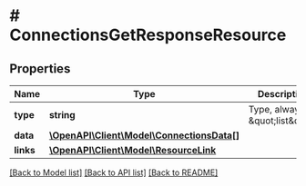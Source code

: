 # # ConnectionsGetResponseResource

## Properties

Name | Type | Description | Notes
------------ | ------------- | ------------- | -------------
**type** | **string** | Type, always \&quot;list\&quot;. |
**data** | [**\OpenAPI\Client\Model\ConnectionsData[]**](ConnectionsData.md) |  | [optional]
**links** | [**\OpenAPI\Client\Model\ResourceLink**](ResourceLink.md) |  | [optional]

[[Back to Model list]](../../README.md#models) [[Back to API list]](../../README.md#endpoints) [[Back to README]](../../README.md)
